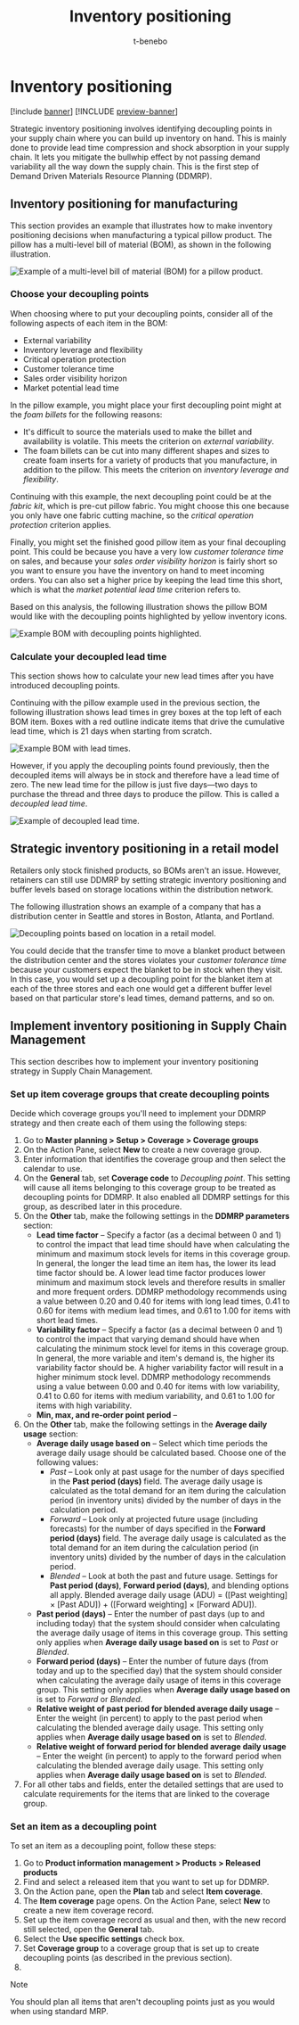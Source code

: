 ﻿---
title: Inventory positioning
description: Strategic inventory positioning involves identifying points in your supply chain where you can build up inventory on hand, which helps compress lead times and absorb shocks to your supply chain.
author: t-benebo
ms.date: 06/30/2022
ms.topic: article
ms.search.form:
audience: Application User
ms.reviewer: kamaybac
ms.search.region: Global
ms.author: benebotg
ms.search.validFrom: 2022-06-30
ms.dyn365.ops.version: 10.0.28
---

# Inventory positioning

[!include [banner](../../includes/banner.md)]
[!INCLUDE [preview-banner](../../includes/preview-banner.md)]

Strategic inventory positioning involves identifying decoupling points in your supply chain where you can build up inventory on hand. This is mainly done to provide lead time compression and shock absorption in your supply chain. It lets you mitigate the bullwhip effect by not passing demand variability all the way down the supply chain. This is the first step of Demand Driven Materials Resource Planning (DDMRP).

## Inventory positioning for manufacturing

This section provides an example that illustrates how to make inventory positioning decisions when manufacturing a typical pillow product. The pillow has a multi-level bill of material (BOM), as shown in the following illustration.

![Example of a multi-level bill of material (BOM) for a pillow product.](media/ddmrp-bom-example.png "Example of a multi-level bill of material (BOM) for a pillow product")

### Choose your decoupling points

When choosing where to put your decoupling points, consider all of the following aspects of each item in the BOM:

- External variability
- Inventory leverage and flexibility
- Critical operation protection
- Customer tolerance time
- Sales order visibility horizon
- Market potential lead time

In the pillow example, you might place your first decoupling point might at the *foam billets* for the following reasons:

- It's difficult to source the materials used to make the billet and availability is volatile. This meets the criterion on *external variability*.
- The foam billets can be cut into many different shapes and sizes to create foam inserts for a variety of products that you manufacture, in addition to the pillow. This meets the criterion on *inventory leverage and flexibility*.

Continuing with this example, the next decoupling point could be at the *fabric kit*, which is pre-cut pillow fabric. You might choose this one because you only have one fabric cutting machine, so  the *critical operation protection* criterion applies.

Finally, you might set the finished good pillow item as your final decoupling point. This could be because you have a very low *customer tolerance time* on sales, and because your *sales order visibility horizon* is fairly short so  you want to ensure you have the inventory on hand to meet incoming orders. You can also set a higher price by keeping the lead time this short, which is what the *market potential lead time* criterion refers to.

Based on this analysis, the following illustration shows the pillow BOM would like with the decoupling points highlighted by yellow inventory icons.

![Example BOM with decoupling points highlighted.](media/ddmrp-bom-decoupling-example.png "Example BOM with decoupling points highlighted")

### Calculate your decoupled lead time

This section shows how to calculate your new lead times after you have introduced decoupling points. 

Continuing with the pillow example used in the previous section, the following illustration shows lead times in grey boxes at the top left of each BOM item. Boxes with a red outline indicate items that drive the cumulative lead time, which is 21 days when starting from scratch.

![Example BOM with lead times.](media/ddmrp-bom-lead-times-example.png "Example BOM with lead times")

However, if you apply the decoupling points found previously, then the decoupled items will always be in stock and therefore have a lead time of zero. The new lead time for the pillow is just five days&mdash;two days to purchase the thread and three days to produce the pillow. This is called a *decoupled lead time*.

![Example of decoupled lead time.](media/ddmrp-bom-decoupled-lead-time-example.png "Example of decoupled lead time")

## Strategic inventory positioning in a retail model

Retailers only stock finished products, so BOMs aren't an issue. However, retainers can still use DDMRP by setting strategic inventory positioning and buffer levels based on storage locations within the distribution network.

The following illustration shows an example of a company that has a distribution center in Seattle and stores in Boston, Atlanta, and Portland.

![Decoupling points based on location in a retail model.](media/ddmrp-retail-decoupl-points-example.png "Decoupling points based on location in a retail model")

You could decide that the transfer time to move a blanket product between the distribution center and the stores violates your *customer tolerance time* because your customers expect the blanket to be in stock when they visit. In this case, you would set up a decoupling point for the blanket item at each of the three stores and each one would get a different buffer level based on that particular store's lead times, demand patterns, and so on.

## Implement inventory positioning in Supply Chain Management

This section describes how to implement your inventory positioning strategy in Supply Chain Management.

### Set up item coverage groups that create decoupling points

<!-- KFM: Add intro that briefly describes the purpose of item coverage groups in the context of DDMRP.  Mention why you should set up groups vs. individual items. Explain why you might have just one or more than one decoupling group. -->

Decide which coverage groups you'll need to implement your DDMRP strategy and then create each of them using the following steps:

1. Go to **Master planning \> Setup \> Coverage \> Coverage groups**
1. On the Action Pane, select **New** to create a new coverage group.
1. Enter information that identifies the coverage group and then select the calendar to use.
1. On the **General** tab, set **Coverage code** to *Decoupling point*. This setting will cause all items belonging to this coverage group to be treated as decoupling points for DDMRP. It also enabled all DDMRP settings for this group, as described later in this procedure.
1. On the **Other** tab, make the following settings in the **DDMRP parameters** section:
    - **Lead time factor** – Specify a factor (as a decimal between 0 and 1) to control the impact that lead time should have when calculating the minimum and maximum stock levels for items in this coverage group. In general, the longer the lead time an item has, the lower its lead time factor should be. A lower lead time factor produces lower minimum and maximum stock levels and therefore results in smaller and more frequent orders. DDMRP methodology recommends using a value between 0.20 and 0.40 for items with long lead times, 0.41 to 0.60 for items with medium lead times, and 0.61 to 1.00 for items with short lead times.
    - **Variability factor** – Specify a factor (as a decimal between 0 and 1) to control the impact that varying demand should have when calculating the minimum stock level for items in this coverage group. In general, the more variable and item's demand is, the higher its variability factor should be. A higher variability factor will result in a higher minimum stock level. DDMRP methodology recommends using a value between 0.00 and 0.40 for items with low variability, 0.41 to 0.60 for items with medium variability, and 0.61 to 1.00 for items with high variability.
    - **Min, max, and re-order point period** – <!-- KFM: Description needed. Tooltip is missing. -->
1. On the **Other** tab, make the following settings in the **Average daily usage** section:
    - **Average daily usage based on** – Select which time periods the average daily usage should be calculated based. Choose one of the following values:
        - *Past* – Look only at past usage for the number of days specified in the **Past period (days)** field. The average daily usage is calculated as the total demand for an item during the calculation period (in inventory units) divided by the number of days in the calculation period.
        - *Forward* – Look only at projected future usage (including forecasts) for the number of days specified in the **Forward period (days)** field. The average daily usage is calculated as the total demand for an item during the calculation period (in inventory units) divided by the number of days in the calculation period. 
        - *Blended* – Look at both the past and future usage. Settings for **Past period (days)**, **Forward period (days)**, and blending options all apply. Blended average daily usage (ADU) = (\[Past weighting\] × \[Past ADU\]) + (\[Forward weighting\] × \[Forward ADU\]).
    - **Past period (days)** – Enter the number of past days (up to and including today) that the system should consider when calculating the average daily usage of items in this coverage group. This setting only applies when **Average daily usage based on** is set to *Past* or *Blended*.
    - **Forward period (days)** – Enter the number of future days (from today and up to the specified day) that the system should consider when calculating the average daily usage of items in this coverage group. This setting only applies when **Average daily usage based on** is set to *Forward* or *Blended*.
    - **Relative weight of past period for blended average daily usage** – Enter the weight (in percent) to apply to the past period when calculating the blended average daily usage. This setting only applies when **Average daily usage based on** is set to *Blended*.
    - **Relative weight of forward period for blended average daily usage** – Enter the weight (in percent) to apply to the forward period when calculating the blended average daily usage. This setting only applies when **Average daily usage based on** is set to *Blended*.
1. For all other tabs and fields, enter the detailed settings that are used to calculate requirements for the items that are linked to the coverage group.

### Set an item as a decoupling point

<!-- KFM: Add intro that briefly describes what we are doing here. -->

To set an item as a decoupling point, follow these steps:

1. Go to **Product information management \> Products \> Released products**
1. Find and select a released item that you want to set up for DDMRP.
1. On the Action pane, open the **Plan** tab and select **Item coverage**.
1. The **Item coverage** page opens. On the Action Pane, select **New** to create a new item coverage record. <!-- KFM: What if coverage records already exist? Do we recommend having more than one of these when using DDMRP? Maybe this text from the draft is relevant here (more detail is needed): "Among other things you can create many different Item coverage codes if you want many different defaults. There is the easiest way to specify a decoupling point." -->
1. Set up the item coverage record as usual and then, with the new record still selected, open the **General** tab. <!-- KFM: Can we give better advice here than just "as usual"? Maybe this text from the draft is relevant here (more detail is needed): "Besides, you have to specify all the dimensions. If you miss site or warehouse that are mandatory for this item, you will not be able to define the decoupling point for this item." -->
1. Select the **Use specific settings** check box.
1. Set **Coverage group** to a coverage group that is set up to create decoupling points (as described in the previous section).
1. <!-- KFM: We seem to have other DDMRP settings that should be described here, including **average daily usage**, **order cycle** and **order spike threshold** -->

<!-- The purpose of the following text isn't clear. Are these the settings from the decoupling coverage group? 

        To define a decoupling point for specific item you have to put this definition on the item coverage level. You need to specify the following fields:
        
        **Coverage code** = Decoupling point. The value of the field determines the principle of replenishment. All records with Decoupling points value are considered by the system as part of the data for DDMRP planning.
        
        **Lead time factor** – The values range from 0 to 1 and the guidance is that the longer the lead time is, the lower the value should be.
        
        **Variability factor** – The values once again range from 0 to 1 and the guidance for this is that products with a higher demand variability should have a higher value for this factor
        
        **Average daily usage past period (days)** – the value means how much do you consume when you order from the moment you order until the order arrives.
        
        **Min, max and reorder-point period** – ???
-->

> [!NOTE]
> You should plan all items that aren't decoupling points just as you would when using standard MRP.
